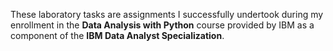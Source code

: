 These laboratory tasks are assignments I successfully undertook during my enrollment in the **Data Analysis with Python** course provided by IBM as a component of the **IBM Data Analyst Specialization**.
